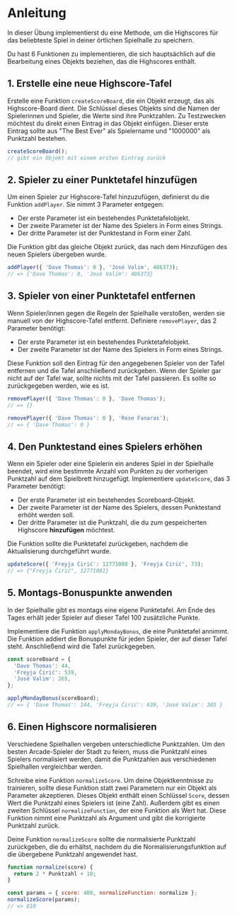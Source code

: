 # Anleitung

In dieser Übung implementierst du eine Methode, um die Highscores für das beliebteste Spiel in deiner örtlichen Spielhalle zu speichern.

Du hast 6 Funktionen zu implementieren, die sich hauptsächlich auf die Bearbeitung eines Objekts beziehen, das die Highscores enthält.

## 1. Erstelle eine neue Highscore-Tafel

Erstelle eine Funktion `createScoreBoard`, die ein Objekt erzeugt, das als Highscore-Board dient.
Die Schlüssel dieses Objekts sind die Namen der Spielerinnen und Spieler, die Werte sind ihre Punktzahlen.
Zu Testzwecken möchtest du direkt einen Eintrag in das Objekt einfügen.
Dieser erste Eintrag sollte aus "The Best Ever" als Spielername und "1000000" als Punktzahl bestehen.

```javascript
createScoreBoard();
// gibt ein Objekt mit einem ersten Eintrag zurück
```

## 2. Spieler zu einer Punktetafel hinzufügen

Um einen Spieler zur Highscore-Tafel hinzuzufügen, definierst du die Funktion `addPlayer`.
Sie nimmt 3 Parameter entgegen:

- Der erste Parameter ist ein bestehendes Punktetafelobjekt.
- Der zweite Parameter ist der Name des Spielers in Form eines Strings.
- Der dritte Parameter ist der Punktestand in Form einer Zahl.

Die Funktion gibt das gleiche Objekt zurück, das nach dem Hinzufügen des neuen Spielers übergeben wurde.

```javascript
addPlayer({ 'Dave Thomas': 0 }, 'José Valim', 486373);
// => {'Dave Thomas': 0, 'José Valim': 486373}
```

## 3. Spieler von einer Punktetafel entfernen

Wenn Spieler/innen gegen die Regeln der Spielhalle verstoßen, werden sie manuell von der Highscore-Tafel entfernt.
Definiere `removePlayer`, das 2 Parameter benötigt:

- Der erste Parameter ist ein bestehendes Punktetafelobjekt.
- Der zweite Parameter ist der Name des Spielers in Form eines Strings.

Diese Funktion soll den Eintrag für den angegebenen Spieler von der Tafel entfernen und die Tafel anschließend zurückgeben.
Wenn der Spieler gar nicht auf der Tafel war, sollte nichts mit der Tafel passieren.
Es sollte so zurückgegeben werden, wie es ist.

```javascript
removePlayer({ 'Dave Thomas': 0 }, 'Dave Thomas');
// => {}

removePlayer({ 'Dave Thomas': 0 }, 'Rose Fanaras');
// => { 'Dave Thomas': 0 }
```

## 4. Den Punktestand eines Spielers erhöhen

Wenn ein Spieler oder eine Spielerin ein anderes Spiel in der Spielhalle beendet, wird eine bestimmte Anzahl von Punkten zu der vorherigen Punktzahl auf dem Spielbrett hinzugefügt.
Implementiere `updateScore`, das 3 Parameter benötigt:

- Der erste Parameter ist ein bestehendes Scoreboard-Objekt.
- Der zweite Parameter ist der Name des Spielers, dessen Punktestand erhöht werden soll.
- Der dritte Parameter ist die Punktzahl, die du zum gespeicherten Highscore **hinzufügen** möchtest.

Die Funktion sollte die Punktetafel zurückgeben, nachdem die Aktualisierung durchgeführt wurde.

```javascript
updateScore({ 'Freyja Ćirić': 12771008 }, 'Freyja Ćirić', 73);
// => {"Freyja Ćirić", 12771081}
```

## 5. Montags-Bonuspunkte anwenden

In der Spielhalle gibt es montags eine eigene Punktetafel.
Am Ende des Tages erhält jeder Spieler auf dieser Tafel 100 zusätzliche Punkte.

Implementiere die Funktion `applyMondayBonus`, die eine Punktetafel annimmt.
Die Funktion addiert die Bonuspunkte für jeden Spieler, der auf dieser Tafel steht.
Anschließend wird die Tafel zurückgegeben.

```javascript
const scoreBoard = {
  'Dave Thomas': 44,
  'Freyja Ćirić': 539,
  'José Valim': 265,
};

applyMondayBonus(scoreBoard);
// => { 'Dave Thomas': 144, 'Freyja Ćirić': 639, 'José Valim': 365 }
```

## 6. Einen Highscore normalisieren

Verschiedene Spielhallen vergeben unterschiedliche Punktzahlen.
Um den besten Arcade-Spieler der Stadt zu feiern, muss die Punktzahl eines Spielers normalisiert werden, damit die Punktzahlen aus verschiedenen Spielhallen vergleichbar werden.

Schreibe eine Funktion `normalizeScore`.
Um deine Objektkenntnisse zu trainieren, sollte diese Funktion statt zwei Parametern nur ein Objekt als Parameter akzeptieren.
Dieses Objekt enthält einen Schlüssel `Score`, dessen Wert die Punktzahl eines Spielers ist (eine Zahl).
Außerdem gibt es einen zweiten Schlüssel `normalizeFunction`, der eine Funktion als Wert hat.
Diese Funktion nimmt eine Punktzahl als Argument und gibt die korrigierte Punktzahl zurück.

Deine Funktion `normalizeScore` sollte die normalisierte Punktzahl zurückgeben, die du erhältst, nachdem du die Normalisierungsfunktion auf die übergebene Punktzahl angewendet hast.

```javascript
function normalize(score) {
  return 2 * Punktzahl + 10;
}

const params = { score: 400, normalizeFunction: normalize };
normalizeScore(params);
// => 810
```
